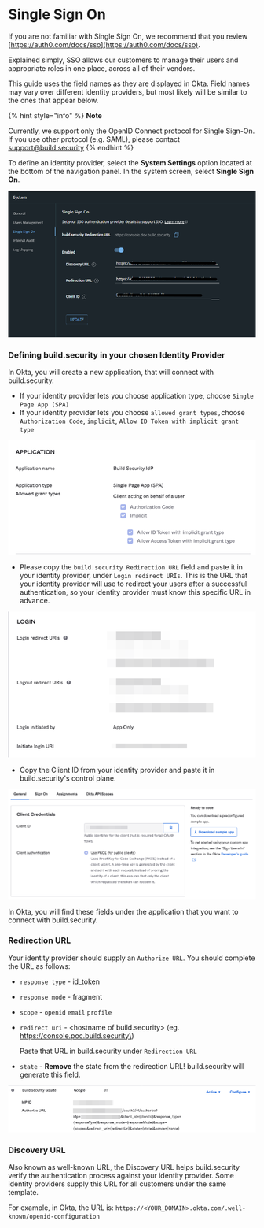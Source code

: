 # Single Sign On

If you are not familiar with Single Sign On, we recommend that you review [https://auth0.com/docs/sso](https://auth0.com/docs/sso).

Explained simply, SSO allows our customers to manage their users and appropriate roles in one place, across all of their vendors.

This guide uses the field names as they are displayed in Okta. Field names may vary over different identity providers, but most likely will be similar to the ones that appear below.

{% hint style="info" %}
**Note**

Currently, we support only the OpenID Connect protocol for Single Sign-On. If you use other protocol \(e.g. SAML\), please contact [support@build.security](mailto:support@build.security)
{% endhint %}

To define an identity provider, select the **System Settings** option located at the bottom of the navigation panel. In the system screen, select **Single Sign On**.

![Single Sign On screen](../../.gitbook/assets/sso-screen.png)

### Defining build.security in your chosen Identity Provider

In Okta, you will create a new application, that will connect with build.security.

* If your identity provider lets you choose application type, choose `Single Page App (SPA)`
* If your identity provider lets you choose `allowed grant types,`choose `Authorization Code`, `implicit`, `Allow ID Token with implicit grant type`

![](../../.gitbook/assets/image%20%2824%29%20%282%29%20%282%29%20%282%29%20%282%29%20%282%29%20%282%29.png)

* Please copy the `build.security Redirection URL` field and paste it in your identity provider, under `Login redirect URIs`.  This is the URL that your identity provider will use to redirect your users  after a successful authentication, so your identity provider must know this specific URL in advance.

![Logout redirect URIs &amp; Initiate login URI are not relevant](../../.gitbook/assets/image%20%2818%29.png)

* Copy the Client ID from your identity provider and paste it in build.security's control plane.

![](../../.gitbook/assets/image%20%2819%29.png)

In Okta, you will find these fields under the application that you want to connect with build.security.

### Redirection URL

Your identity provider should supply an `Authorize URL`. You should complete the URL as follows:

* `response type` - id\_token
* `response mode` - fragment
* `scope` - `openid` `email` `profile`
* `redirect uri` - &lt;hostname of build.security&gt; \(eg. https://console.poc.build.security\)

  Paste that URL in build.security under `Redirection URL`

* `state` - **Remove** the state from the redirection URL! build.security will generate this field. 

![](../../.gitbook/assets/image%20%2822%29.png)

### Discovery URL

Also known as well-known URL, the Discovery URL helps build.security verify the authentication process against your identity provider. Some identity providers supply this URL for all customers under the same template. 

For example, in Okta, the URL is: `https://<YOUR_DOMAIN>.okta.com/.well-known/openid-configuration`

